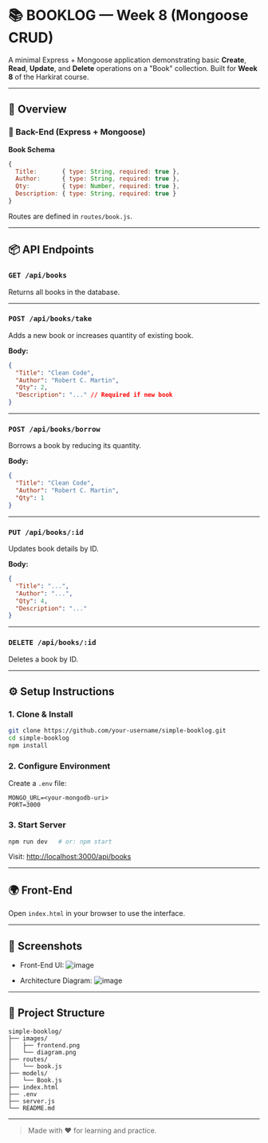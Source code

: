 


# 📚 BOOKLOG — Week 8 (Mongoose CRUD)

A minimal Express + Mongoose application demonstrating basic **Create**, **Read**, **Update**, and **Delete** operations on a "Book" collection. Built for **Week 8** of the Harkirat course.

---

## 🚀 Overview

### 🔧 Back-End (Express + Mongoose)

**Book Schema**
```js
{
  Title:       { type: String, required: true },
  Author:      { type: String, required: true },
  Qty:         { type: Number, required: true },
  Description: { type: String, required: true }
}
````

Routes are defined in `routes/book.js`.

---

## 📦 API Endpoints

### `GET /api/books`

Returns all books in the database.

---

### `POST /api/books/take`

Adds a new book or increases quantity of existing book.

**Body:**

```json
{
  "Title": "Clean Code",
  "Author": "Robert C. Martin",
  "Qty": 2,
  "Description": "..." // Required if new book
}
```

---

### `POST /api/books/borrow`

Borrows a book by reducing its quantity.

**Body:**

```json
{
  "Title": "Clean Code",
  "Author": "Robert C. Martin",
  "Qty": 1
}
```

---

### `PUT /api/books/:id`

Updates book details by ID.

**Body:**

```json
{
  "Title": "...",
  "Author": "...",
  "Qty": 4,
  "Description": "..."
}
```

---

### `DELETE /api/books/:id`

Deletes a book by ID.

---

## ⚙️ Setup Instructions

### 1. Clone & Install

```bash
git clone https://github.com/your-username/simple-booklog.git
cd simple-booklog
npm install
```

### 2. Configure Environment

Create a `.env` file:

```env
MONGO_URL=<your-mongodb-uri>
PORT=3000
```

### 3. Start Server

```bash
npm run dev   # or: npm start
```

Visit: [http://localhost:3000/api/books](http://localhost:3000/api/books)

---

## 🌍 Front-End

Open `index.html` in your browser to use the interface.

---

## 📸 Screenshots

* Front-End UI: ![image](https://github.com/user-attachments/assets/150b7f69-055f-4e93-bff7-fe6599fd21c9)

* Architecture Diagram: ![image](https://github.com/user-attachments/assets/fbaa6a55-9867-4879-b1d9-30b4cf1b38b5)


---

## 📁 Project Structure

```
simple-booklog/
├── images/
│   ├── frontend.png
│   └── diagram.png
├── routes/
│   └── book.js
├── models/
│   └── Book.js
├── index.html
├── .env
├── server.js
└── README.md
```

---

> Made with ❤️ for learning and practice.


